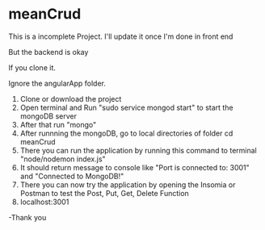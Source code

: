 # meanCrud

This is a incomplete Project. I'll update it once I'm done in front end

But the backend is okay

If you clone it.

Ignore the angularApp folder.

1. Clone or download the project
2. Open terminal and Run "sudo service mongod start" to start the mongoDB server
3. After that run "mongo"
4. After runnning the mongoDB, go to local directories of folder cd meanCrud
5. There you can run the application by running this command to terminal "node/nodemon index.js"
6. It should return message to console like "Port is connected to: 3001" and "Connected to MongoDB!"
7. There you can now try the application by opening the Insomia or Postman to test the Post, Put, Get, Delete Function
8. localhost:3001

-Thank you
